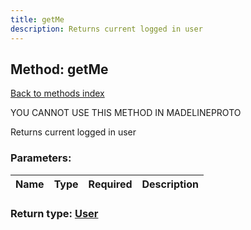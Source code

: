 ```yaml
---
title: getMe
description: Returns current logged in user
---
```

## Method: getMe  
[Back to methods index](index.md)


YOU CANNOT USE THIS METHOD IN MADELINEPROTO


Returns current logged in user

### Parameters:

| Name     |    Type       | Required | Description |
|----------|---------------|----------|-------------|


### Return type: [User](../types/User.md)


